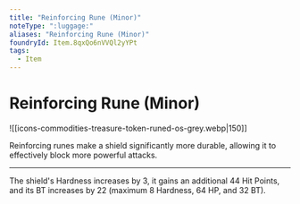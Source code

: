 ```yaml
---
title: "Reinforcing Rune (Minor)"
noteType: ":luggage:"
aliases: "Reinforcing Rune (Minor)"
foundryId: Item.8qxQo6nVVQl2yYPt
tags:
  - Item
---
```


# Reinforcing Rune (Minor)
![[icons-commodities-treasure-token-runed-os-grey.webp|150]]

Reinforcing runes make a shield significantly more durable, allowing it to effectively block more powerful attacks.

* * *

The shield's Hardness increases by 3, it gains an additional 44 Hit Points, and its BT increases by 22 (maximum 8 Hardness, 64 HP, and 32 BT).
